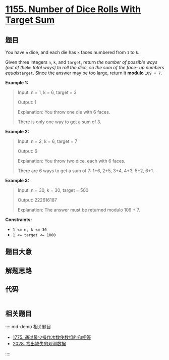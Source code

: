 # [1155. Number of Dice Rolls With Target Sum](https://leetcode.com/problems/number-of-dice-rolls-with-target-sum)

## 题目

You have `n` dice, and each die has `k` faces numbered from `1` to `k`.

Given three integers `n`, `k`, and `target`, return _the number of possible
ways (out of the_`kn` _total ways)_ _to roll the dice, so the sum of the face-
up numbers equals_`target`. Since the answer may be too large, return it
**modulo** `109 + 7`.



**Example 1:**

> Input: n = 1, k = 6, target = 3
> 
> Output: 1
> 
> Explanation: You throw one die with 6 faces.
> 
> There is only one way to get a sum of 3.

**Example 2:**

> Input: n = 2, k = 6, target = 7
> 
> Output: 6
> 
> Explanation: You throw two dice, each with 6 faces.
> 
> There are 6 ways to get a sum of 7: 1+6, 2+5, 3+4, 4+3, 5+2, 6+1.

**Example 3:**

> Input: n = 30, k = 30, target = 500
> 
> Output: 222616187
> 
> Explanation: The answer must be returned modulo 109 + 7.

**Constraints:**

  * `1 <= n, k <= 30`
  * `1 <= target <= 1000`


## 题目大意

## 解题思路

## 代码

```javascript

```

## 相关题目

:::: md-demo 相关题目
- [1775. 通过最少操作次数使数组的和相等](https://leetcode.com/problems/equal-sum-arrays-with-minimum-number-of-operations)
- [2028. 找出缺失的观测数据](https://leetcode.com/problems/find-missing-observations)

::::
